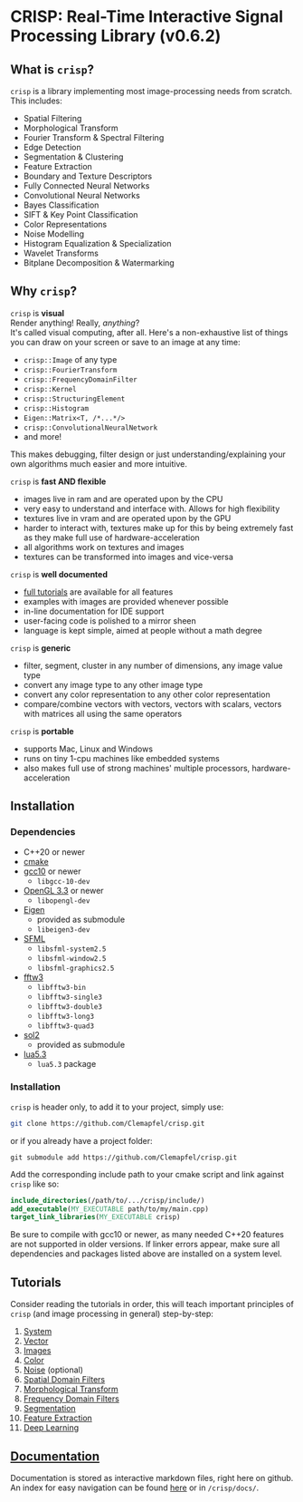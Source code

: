 # CRISP: Real-Time Interactive Signal Processing Library (v0.6.2)

## What is `crisp`?
`crisp` is a library implementing most image-processing needs from scratch. This includes:
+ Spatial Filtering
+ Morphological Transform
+ Fourier Transform & Spectral Filtering
+ Edge Detection
+ Segmentation & Clustering
+ Feature Extraction
+ Boundary and Texture Descriptors
+ Fully Connected Neural Networks
+ Convolutional Neural Networks
+ Bayes Classification 
+ SIFT & Key Point Classification
+ Color Representations
+ Noise Modelling
+ Histogram Equalization & Specialization
+ Wavelet Transforms
+ Bitplane Decomposition & Watermarking

## Why `crisp`?

`crisp` is **visual**<br>
Render anything! Really, *anything*? <br>
It's called visual computing, after all. Here's a non-exhaustive list of things you can draw on your screen or save to an image at any time:

+ `crisp::Image` of any type
+ `crisp::FourierTransform`
+ `crisp::FrequencyDomainFilter`
+ `crisp::Kernel`
+ `crisp::StructuringElement`
+ `crisp::Histogram`
+ `Eigen::Matrix<T, /*...*/>`
+ `crisp::ConvolutionalNeuralNetwork`
+ and more!

This makes debugging, filter design or just understanding/explaining your own algorithms much easier and more intuitive.

`crisp` is **fast AND flexible**
+ images live in ram and are operated upon by the CPU
+ very easy to understand and interface with. Allows for high flexibility
+ textures live in vram and are operated upon by the GPU
+ harder to interact with, textures make up for this by being extremely fast as they make full use of hardware-acceleration
+ all algorithms work on textures and images
+ textures can be transformed into images and vice-versa

`crisp` is **well documented**<br>
+ [full tutorials](#tutorial) are available for all features
+ examples with images are provided whenever possible
+ in-line documentation for IDE support
+ user-facing code is polished to a mirror sheen
+ language is kept simple, aimed at people without a math degree

`crisp` is **generic**
+ filter, segment, cluster in any number of dimensions, any image value type
+ convert any image type to any other image type
+ convert any color representation to any other color representation
+ compare/combine vectors with vectors, vectors with scalars, vectors with matrices all using the same operators

`crisp` is **portable**<br>
+ supports Mac, Linux and Windows
+ runs on tiny 1-cpu machines like embedded systems
+ also makes full use of strong machines' multiple processors, hardware-acceleration

## Installation
### Dependencies
+ C++20 or newer
+ [cmake](https://cmake.org/install/)
+ [gcc10](https://gcc.gnu.org/install/download.html) or newer 
    - `libgcc-10-dev`
+ [OpenGL 3.3](https://developer.nvidia.com/opengl-driver) or newer
    - `libopengl-dev`
+ [Eigen](https://eigen.tuxfamily.org/dox/GettingStarted.html)
    - provided as submodule
    - `libeigen3-dev`
+ [SFML](https://www.sfml-dev.org/tutorials/1.6/start-linux.php)
    - `libsfml-system2.5`
    - `libsfml-window2.5`
    - `libsfml-graphics2.5`
+ [fftw3](https://www.fftw.org/)
    - `libfftw3-bin` 
    - `libfftw3-single3`
    - `libfftw3-double3` 
    - `libfftw3-long3`
    - `libfftw3-quad3`
+ [sol2](https://github.com/ThePhD/sol2/)
    - provided as submodule
+ [lua5.3](https://www.lua.org/download.html)
    - `lua5.3` package
    
### Installation
`crisp` is header only, to add it to your project, simply use:

```bash
git clone https://github.com/Clemapfel/crisp.git
```

or if you already have a project folder:
```
git submodule add https://github.com/Clemapfel/crisp.git
```
Add the corresponding include path to your cmake script and link against `crisp` like so:

```cmake
include_directories(/path/to/.../crisp/include/)
add_executable(MY_EXECUTABLE path/to/my/main.cpp)
target_link_libraries(MY_EXECUTABLE crisp)
```
Be sure to compile with gcc10 or newer, as many needed C++20 features are not supported in older versions. If linker errors appear, make sure all dependencies and packages listed above are installed on a system level.

## Tutorials

Consider reading the tutorials in order, this will teach important principles of `crisp` (and image processing in general) step-by-step:

1. [System](./docs/system/system.md)
3. [Vector](./docs/vector/vector.md)
4. [Images](./docs/image/image.md)
2. [Color](./docs/color/color.md)
6. [Noise](./docs/noise/noise.md) (optional)
7. [Spatial Domain Filters](./docs/spatial_filters/spatial_domain_filtering.md)
8. [Morphological Transform](./docs/morphological_transform/morphological_transform.md)
9. [Frequency Domain Filters](./docs/frequency_domain/frequency_domain_filtering.md)
10. [Segmentation](./docs/segmentation/segmentation.md)
11. [Feature Extraction](./docs/feature_extraction/feature_extraction.md)
12. [Deep Learning](./docs/feature_classification/feature_classification_and_deep_learning.md)

## [Documentation](./docs/index.md)

Documentation is stored as interactive markdown files, right here on github. An index for easy navigation can be found [here](./docs/index.md) or in `/crisp/docs/`.
